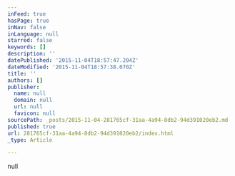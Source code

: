 ```yaml
---
inFeed: true
hasPage: true
inNav: false
inLanguage: null
starred: false
keywords: []
description: ''
datePublished: '2015-11-04T18:57:47.204Z'
dateModified: '2015-11-04T18:57:38.070Z'
title: ''
authors: []
publisher:
  name: null
  domain: null
  url: null
  favicon: null
sourcePath: _posts/2015-11-04-281765cf-31aa-4a94-8db2-94d391020eb2.md
published: true
url: 281765cf-31aa-4a94-8db2-94d391020eb2/index.html
_type: Article

---
```

null